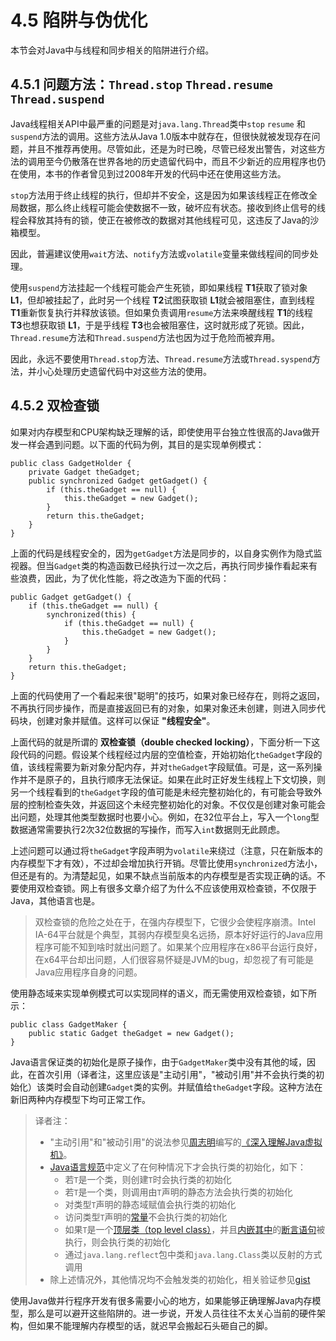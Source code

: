 <a name="4.5"></a>
# 4.5 陷阱与伪优化

本节会对Java中与线程和同步相关的陷阱进行介绍。

<a name="4.5.1"></a>
## 4.5.1 问题方法：`Thread.stop` `Thread.resume` `Thread.suspend`

Java线程相关API中最严重的问题是对`java.lang.Thread`类中`stop` `resume` 和`suspend`方法的调用。这些方法从Java 1.0版本中就存在，但很快就被发现存在问题，并且不推荐再使用。尽管如此，还是为时已晚，尽管已经发出警告，对这些方法的调用至今仍散落在世界各地的历史遗留代码中，而且不少新近的应用程序也仍在使用，本书的作者曾见到过2008年开发的代码中还在使用这些方法。

`stop`方法用于终止线程的执行，但却并不安全，这是因为如果该线程正在修改全局数据，那么终止线程可能会使数据不一致，破坏应有状态。接收到终止信号的线程会释放其持有的锁，使正在被修改的数据对其他线程可见，这违反了Java的沙箱模型。

因此，普遍建议使用`wait`方法、`notify`方法或`volatile`变量来做线程间的同步处理。

使用`suspend`方法挂起一个线程可能会产生死锁，即如果线程 **T1**获取了锁对象 **L1**，但却被挂起了，此时另一个线程 **T2**试图获取锁 **L1**就会被阻塞住，直到线程 **T1**重新恢复执行并释放该锁。但如果负责调用`resume`方法来唤醒线程 **T1**的线程 **T3**也想获取锁 **L1**，于是乎线程 **T3**也会被阻塞住，这时就形成了死锁。因此，`Thread.resume`方法和`Thread.suspend`方法也因为过于危险而被弃用。

因此，永远不要使用`Thread.stop`方法、`Thread.resume`方法或`Thread.syspend`方法，并小心处理历史遗留代码中对这些方法的使用。

<a name="4.5.2"></a>
## 4.5.2 双检查锁

如果对内存模型和CPU架构缺乏理解的话，即使使用平台独立性很高的Java做开发一样会遇到问题。以下面的代码为例，其目的是实现单例模式：

    public class GadgetHolder {
        private Gadget theGadget;
        public synchronized Gadget getGadget() {
            if (this.theGadget == null) {
                this.theGadget = new Gadget();
            }
            return this.theGadget;
        }
    }

上面的代码是线程安全的，因为`getGadget`方法是同步的，以自身实例作为隐式监视器。但当`Gadget`类的构造函数已经执行过一次之后，再执行同步操作看起来有些浪费，因此，为了优化性能，将之改造为下面的代码：

    public Gadget getGadget() {
        if (this.theGadget == null) {
            synchronized(this) {
                if (this.theGadget == null) {
                    this.theGadget = new Gadget();
                }
            }
        }
        return this.theGadget;
    }

上面的代码使用了一个看起来很"聪明"的技巧，如果对象已经存在，则将之返回，不再执行同步操作，而是直接返回已有的对象，如果对象还未创建，则进入同步代码块，创建对象并赋值。这样可以保证 **"线程安全"**。

上面代码的就是所谓的 **双检查锁（double checked locking）**，下面分析一下这段代码的问题。假设某个线程经过内层的空值检查，开始初始化`theGadget`字段的值，该线程需要为新对象分配内存，并对`theGadget`字段赋值。可是，这一系列操作并不是原子的，且执行顺序无法保证。如果在此时正好发生线程上下文切换，则另一个线程看到的`theGadget`字段的值可能是未经完整初始化的，有可能会导致外层的控制检查失效，并返回这个未经完整初始化的对象。不仅仅是创建对象可能会出问题，处理其他类型数据时也要小心。例如，在32位平台上，写入一个`long`型数据通常需要执行2次32位数据的写操作，而写入`int`数据则无此顾虑。

上述问题可以通过将`theGadget`字段声明为`volatile`来绕过（注意，只在新版本的内存模型下才有效），不过却会增加执行开销。尽管比使用`synchronized`方法小，但还是有的。为清楚起见，如果不缺点当前版本的内存模型是否实现正确的话。不要使用双检查锁。网上有很多文章介绍了为什么不应该使用双检查锁，不仅限于Java，其他语言也是。

>双检查锁的危险之处在于，在强内存模型下，它很少会使程序崩溃。Intel IA-64平台就是个典型，其弱内存模型臭名远扬，原本好好运行的Java应用程序可能不知到啥时就出问题了。如果某个应用程序在x86平台运行良好，在x64平台却出问题，人们很容易怀疑是JVM的bug，却忽视了有可能是Java应用程序自身的问题。

使用静态域来实现单例模式可以实现同样的语义，而无需使用双检查锁，如下所示：

    public class GadgetMaker {
        public static Gadget theGadget = new Gadget();
    }

Java语言保证类的初始化是原子操作，由于`GadgetMaker`类中没有其他的域，因此，在首次引用（译者注，这里应该是"主动引用"，"被动引用"并不会执行类的初始化）该类时会自动创建`Gadget`类的实例。并赋值给`theGadget`字段。这种方法在新旧两种内存模型下均可正常工作。

>译者注：
>
> * "主动引用"和"被动引用"的说法参见[周志明][1]编写的[《深入理解Java虚拟机》][2]。
> * [Java语言规范][3]中定义了在何种情况下才会执行类的初始化，如下：
>     * 若`T`是一个类，则创建`T`时会执行类的初始化
>     * 若`T`是一个类，则调用由`T`声明的静态方法会执行类的初始化
>     * 对类型`T`声明的静态域赋值会执行类的初始化
>     * 访问类型`T`声明的[常量][7]不会执行类的初始化
>     * 如果`T`是一个[顶层类（top level class）][4]，并且[内嵌其中][6]的[断言语句][5]被执行，则会执行类的初始化
>     * 通过`java.lang.reflect`包中类和`java.lang.Class`类以反射的方式调用
> * 除上述情况外，其他情况均不会触发类的初始化，相关验证参见[gist][8]

使用Java做并行程序开发有很多需要小心的地方，如果能够正确理解Java内存模型，那么是可以避开这些陷阱的。进一步说，开发人员往往不太关心当前的硬件架构，但如果不能理解内存模型的话，就迟早会搬起石头砸自己的脚。





[1]:    http://weibo.com/icyfenix
[2]:    http://book.douban.com/subject/24722612/
[3]:    http://docs.oracle.com/javase/specs/jls/se7/html/jls-12.html#jls-12.4.1
[4]:    http://docs.oracle.com/javase/specs/jls/se7/html/jls-7.html#jls-7.6
[5]:    http://docs.oracle.com/javase/specs/jls/se7/html/jls-14.html#jls-14.10
[6]:    http://docs.oracle.com/javase/specs/jls/se7/html/jls-8.html#jls-8.1.3
[7]:    http://docs.oracle.com/javase/specs/jls/se7/html/jls-4.html#jls-4.12.4
[8]:    https://gist.github.com/caoxudong/9094098
